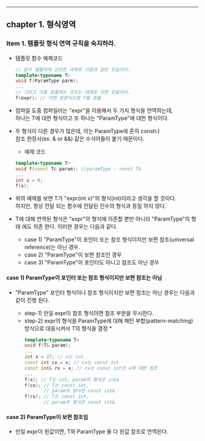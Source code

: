 ___
## chapter 1. 형식영역

### Item 1. 템플릿 형식 연역 규칙을 숙지하라.

+ 템플릿 함수 예제코드
  ```c++
  // 함수 템플릿의 선언은 대체로 다음과 같은 모습이다.
  template<typename T>
  void f(ParamType parm);
  ...
  // 그리고 이를 호출하는 코드는 대체로 이런 모습이다.
  f(expr); // 어떤 표현식으로 f를 호출
  ```

+ 컴파일 도중 컴파일러는 "expr"을 이용해서 두 가지 형식을 연역하는데, \
  하나는 T에 대한 형식이고 또 하나는 "ParamType"에 대한 형식이다.
+ 두 형식이 다른 경우가 많은데, 이는 ParamType에 흔히 const나 \
  참조 한정사(ex. & or &&)  같은 수식어들이 붙기 때문이다.
  - 예제 코드
  ```c++
  template<typename T>
  void f(const T& param); //paramType : const T&
  ...
  int x = 0;
  f(x);
  ```
+ 위의 예제를 보면 T가 "expr(int x)"의 형식(int)이라고 생각을 할 것이다. \
  하지만, 항상 전달 되는 함수에 전달된 인수의 형식과 동일 하지 않다.
+ T에 대해 연역된 형식은 "expr"의 형식에 의존할 뿐만 아니라 "ParamType"의 형태 에도 의존 한다. 이러한 경우는 다음과 같다.
  - case 1) "ParamType"이 포인터 또는 참조 형식이지만 보편 참조(universal reference)는 아닌 경우.
  - case 2) "ParamType"이 보편 참조인 경우
  - case 3) "ParamType"이 포인터도 아니고 참조도 아닌 경우

#### case 1) ParamType이 포인터 또는 참조 형식이지만 보편 참조는 아님
+ "ParamType" 포인터 형식이나 참조 형식이지만 보편 참조는 아닌 경우는 다음과 같이 진행 된다.

  - step-1) 만일 expr이 참조 형식이면 참조 부분을 무시한다.
  - step-2) expr의 형식을 ParamType에 대해 패턴 부합(pattern-matching) \
    방식으로 대응시켜서 T의 형식을 결정
    *
    ```c++
    template<typename T>
    void f(T& param);
    ...
    int x = 27; // x는 int
    const int cx = x; // cx는 const int
    const int& rx = x; // rx는 const int인 x에 대한 참조
    ...
    f(x); // T는 int, param의 형식은 int&
    f(cx); // T는 const int,
           // param의 형식은 const int&
    f(rx); // T는 const int,
           // param의 형식은 const int&
    ```

#### case 2) ParamType이 보편 참조임
+ 만일 expr이 왼값이면, T와 ParamType 둘 다 왼값 참조로 연역된다.

